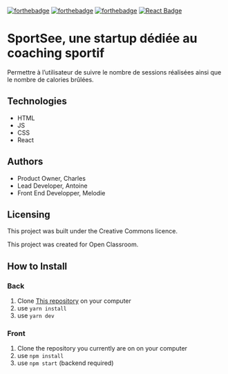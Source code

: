 [![forthebadge](https://forthebadge.com/images/badges/cc-0.svg)](https://forthebadge.com) [![forthebadge](https://forthebadge.com/images/badges/made-with-javascript.svg)](https://forthebadge.com) [![forthebadge](https://forthebadge.com/images/badges/uses-css.svg)](https://forthebadge.com) [![React Badge](https://img.shields.io/badge/React-20232A?style=for-the-badge&logo=react&logoColor=61DAFB)](https://dev.to/envoy_/150-badges-for-github-pnk)

# SportSee, une startup dédiée au coaching sportif

Permettre à l’utilisateur de suivre le nombre de sessions réalisées ainsi que le nombre de calories brûlées.

## Technologies
- HTML
- JS
- CSS 
- React

## Authors

- Product Owner, Charles 
- Lead Developer, Antoine
- Front End Developper, Melodie

## Licensing

This project was built under the Creative Commons licence.

This project was created for Open Classroom.

## How to Install

### Back

1. Clone  [This repository](https://github.com/OpenClassrooms-Student-Center/P9-front-end-dashboard) on your computer
2. use `yarn install`
3. use `yarn dev`

### Front

1. Clone the repository you currently are on on your computer
2. use `npm install`
3. use `npm start` (backend required)
